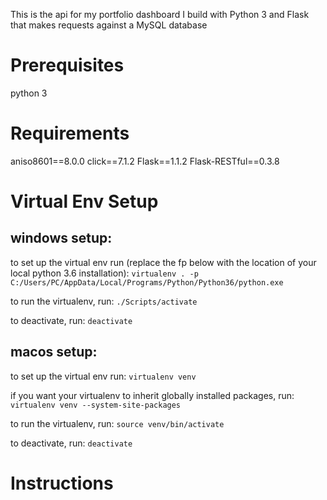 This is the api for my portfolio dashboard I build with Python 3 and Flask that makes requests against a MySQL database

# Prerequisites
python 3

# Requirements
aniso8601==8.0.0
click==7.1.2
Flask==1.1.2
Flask-RESTful==0.3.8

# Virtual Env Setup

## windows setup:

to set up the virtual env run (replace the fp below with the location of your local python 3.6 installation): `virtualenv . -p C:/Users/PC/AppData/Local/Programs/Python/Python36/python.exe`

to run the virtualenv, run: `./Scripts/activate`

to deactivate, run: `deactivate`

## macos setup: 

to set up the virtual env run: `virtualenv venv`

if you want your virtualenv to inherit globally installed packages, run: `virtualenv venv --system-site-packages`

to run the virtualenv, run: `source venv/bin/activate`

to deactivate, run: `deactivate`

# Instructions